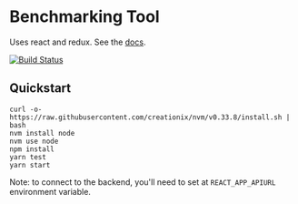 # Benchmarking Tool

Uses react and redux. See the [docs](docs/README.md).

[![Build Status](https://travis-ci.org/jamstooks/benchmarker.svg?branch=master)](https://travis-ci.org/jamstooks/benchmarker)

## Quickstart

    curl -o- https://raw.githubusercontent.com/creationix/nvm/v0.33.8/install.sh | bash
    nvm install node
    nvm use node
    npm install
    yarn test
    yarn start
    
Note: to connect to the backend, you'll need to set at `REACT_APP_APIURL`
environment variable.


